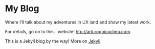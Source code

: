 # My Blog

Where I'll talk about my adventures in UX land and show my latest work.

For details, go on to the... website! [htp://arturogoicochea.com](htp://arturogoicochea.com).

This is a Jekyll blog by the way! More on [Jekyll](http://jekyllrb.com).
